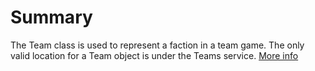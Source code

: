 # Summary
The Team class is used to represent a faction in a team game. The only valid location for a Team object is under the Teams service. <a href='http://wiki.roblox.com/index.php/Team' target='_blank'>More info</a>